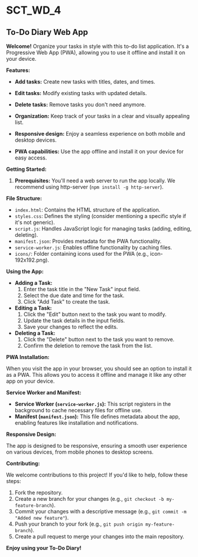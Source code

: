 # SCT_WD_4

## To-Do Diary Web App

**Welcome!** Organize your tasks in style with this to-do list application. It's a Progressive Web App (PWA), allowing you to use it offline and install it on your device.

**Features:**

* **Add tasks:** Create new tasks with titles, dates, and times.
* **Edit tasks:** Modify existing tasks with updated details.
* **Delete tasks:** Remove tasks you don't need anymore.
* **Organization:** Keep track of your tasks in a clear and visually appealing list.
* **Responsive design:** Enjoy a seamless experience on both mobile and desktop devices.

* **PWA capabilities:** Use the app offline and install it on your device for easy access.

**Getting Started:**

1. **Prerequisites:** You'll need a web server to run the app locally. We recommend using http-server (`npm install -g http-server`).


**File Structure:**

* `index.html`: Contains the HTML structure of the application.
* `styles.css`: Defines the styling (consider mentioning a specific style if it's not generic).
* `script.js`: Handles JavaScript logic for managing tasks (adding, editing, deleting).
* `manifest.json`: Provides metadata for the PWA functionality.
* `service-worker.js`: Enables offline functionality by caching files.
* `icons/`: Folder containing icons used for the PWA (e.g., icon-192x192.png).

**Using the App:**

* **Adding a Task:**
    1. Enter the task title in the "New Task" input field.
    2. Select the due date and time for the task.
    3. Click "Add Task" to create the task.
* **Editing a Task:**
    1. Click the "Edit" button next to the task you want to modify.
    2. Update the task details in the input fields.
    3. Save your changes to reflect the edits.
* **Deleting a Task:**
    1. Click the "Delete" button next to the task you want to remove.
    2. Confirm the deletion to remove the task from the list.

**PWA Installation:**

When you visit the app in your browser, you should see an option to install it as a PWA. This allows you to access it offline and manage it like any other app on your device.

**Service Worker and Manifest:**

* **Service Worker (`service-worker.js`):** This script registers in the background to cache necessary files for offline use.
* **Manifest (`manifest.json`):** This file defines metadata about the app, enabling features like installation and notifications.

**Responsive Design:**

The app is designed to be responsive, ensuring a smooth user experience on various devices, from mobile phones to desktop screens.

**Contributing:**

We welcome contributions to this project! If you'd like to help, follow these steps:

1. Fork the repository.
2. Create a new branch for your changes (e.g., `git checkout -b my-feature-branch`).
3. Commit your changes with a descriptive message (e.g., `git commit -m "Added new feature"`).
4. Push your branch to your fork (e.g., `git push origin my-feature-branch`).
5. Create a pull request to merge your changes into the main repository.


**Enjoy using your To-Do Diary!**


